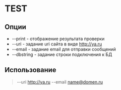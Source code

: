 ﻿# TEST
## Опции

- --print - отображение результата проверки  
- --uri - задание uri сайта в виде http://ya.ru  
- --email - задание email для отправки сообщений  
- --dbstring - задание строки подключения к БД  

## Использование
> --uri http://ya.ru --email name@domen.ru
